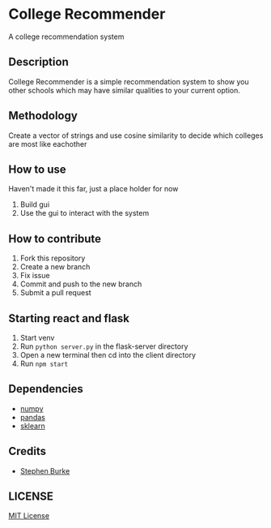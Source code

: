 # College Recommender

A college recommendation system

## Description

College Recommender is a simple recommendation system to show you other schools
which may have similar qualities to your current option.

## Methodology

Create a vector of strings and use cosine similarity to decide which colleges
are most like eachother

## How to use

Haven't made it this far, just a place holder for now

1. Build gui
2. Use the gui to interact with the system

## How to contribute

1. Fork this repository
2. Create a new branch
3. Fix issue
4. Commit and push to the new branch
5. Submit a pull request

## Starting react and flask

1. Start venv
2. Run `python server.py` in the flask-server directory
3. Open a new terminal then cd into the client directory
4. Run `npm start`

## Dependencies

- [numpy](https://numpy.org/)
- [pandas](https://pandas.pydata.org/)
- [sklearn](https://scikit-learn.org/stable/)

## Credits

- [Stephen Burke](https://github.com/StephenBurke/)

## LICENSE

[MIT License](LICENSE)
